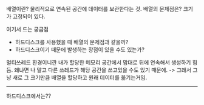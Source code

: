 
배열이란? 물리적으로 연속된 공간에 데이터를 보관한다는 것.
배열의 문제점은? 크기가 고정되어 있다.

여기서 드는 궁금점 
- 하드디스크를 사용했을 때 배열의 문제점과 같을까?
- 하드디스크이기 때문에 발생하는 장점이 있을 수도 있는가?

멀티쓰레드 환경이니깐 내가 할당한 메모리 공간에서 맘대로 뒤에 연속해서 생성하기 힘듬. 왜냐면 나 말고 다른 쓰레드가 해당 공간을 쓰고있을 수도 있기 때문에. -> 그래서 그냥 새로 그 크기만큼 배열을 할당하고 원래 데이터를 옮기는거임.

----
하드디스크에서는??


